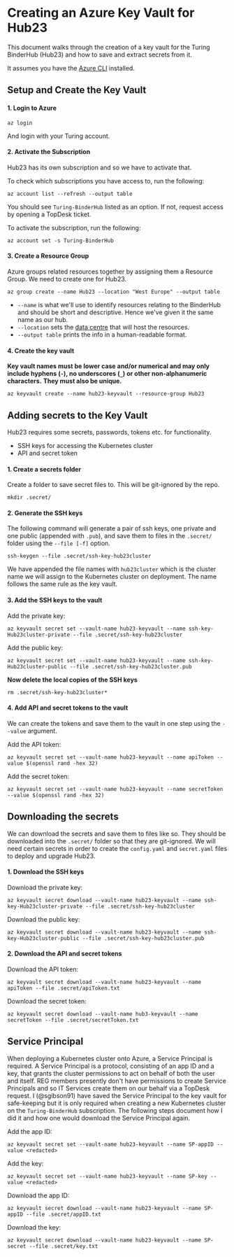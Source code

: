# Creating an Azure Key Vault for Hub23

This document walks through the creation of a key vault for the Turing BinderHub (Hub23) and how to save and extract secrets from it.

It assumes you have the [Azure CLI](https://docs.microsoft.com/en-us/cli/azure/install-azure-cli?view=azure-cli-latest) installed.

## Setup and Create the Key Vault

#### 1. Login to Azure

```
az login
```
And login with your Turing account.

#### 2. Activate the Subscription

Hub23 has its own subscription and so we have to activate that.

To check which subscriptions you have access to, run the following:
```
az account list --refresh --output table
```
You should see `Turing-BinderHub` listed as an option.
If not, request access by opening a TopDesk ticket.

To activate the subscription, run the following:
```
az account set -s Turing-BinderHub
```

#### 3. Create a Resource Group

Azure groups related resources together by assigning them a Resource Group.
We need to create one for Hub23.

```
az group create --name Hub23 --location "West Europe" --output table
```

* `--name` is what we'll use to identify resources relating to the BinderHub and should be short and descriptive.
  Hence we've given it the same name as our hub.
* `--location` sets the [data centre](https://azure.microsoft.com/en-gb/global-infrastructure/locations/) that will host the resources.
* `--output table` prints the info in a human-readable format.

#### 4. Create the key vault

**Key vault names must be lower case and/or numerical and may only include hyphens (`-`), no underscores (`_`) or other non-alphanumeric characters.**
**They must also be unique.**

```
az keyvault create --name hub23-keyvault --resource-group Hub23
```

## Adding secrets to the Key Vault

Hub23 requires some secrets, passwords, tokens etc. for functionality.

* SSH keys for accessing the Kubernetes cluster
* API and secret token

#### 1. Create a secrets folder

Create a folder to save secret files to. This will be git-ignored by the repo.

```
mkdir .secret/
```

#### 2. Generate the SSH keys

The following command will generate a pair of ssh keys, one private and one public (appended with `.pub`), and save them to files in the `.secret/` folder using the `--file [-f]` option.

```
ssh-keygen --file .secret/ssh-key-hub23cluster
```

We have appended the file names with `hub23cluster` which is the cluster name we will assign to the Kubernetes cluster on deployment.
The name follows the same rule as the key vault.

#### 3. Add the SSH keys to the vault

Add the private key:
```
az keyvault secret set --vault-name hub23-keyvault --name ssh-key-Hub23cluster-private --file .secret/ssh-key-hub23cluster
```

Add the public key:
```
az keyvault secret set --vault-name hub23-keyvault --name ssh-key-Hub23cluster-public --file .secret/ssh-key-hub23cluster.pub
```

**Now delete the local copies of the SSH keys**
```
rm .secret/ssh-key-hub23cluster*
```

#### 4. Add API and secret tokens to the vault

We can create the tokens and save them to the vault in one step using the `--value` argument.

Add the API token:
```
az keyvault secret set --vault-name hub23-keyvault --name apiToken --value $(openssl rand -hex 32)
```

Add the secret token:
```
az keyvault secret set --vault-name hub23-keyvault --name secretToken --value $(openssl rand -hex 32)
```

## Downloading the secrets

We can download the secrets and save them to files like so.
They should be downloaded into the `.secret/` folder so that they are git-ignored.
We will need certain secrets in order to create the `config.yaml` and `secret.yaml` files to deploy and upgrade Hub23.

#### 1. Download the SSH keys

Download the private key:
```
az keyvault secret download --vault-name hub23-keyvault --name ssh-key-Hub23cluster-private --file .secret/ssh-key-hub23cluster
```

Download the public key:
```
az keyvault secret download --vault-name hub23-keyvault --name ssh-key-Hub23cluster-public --file .secret/ssh-key-hub23cluster.pub
```

#### 2. Download the API and secret tokens

Download the API token:
```
az keyvault secret download --vault-name hub23-keyvault --name apiToken --file .secret/apiToken.txt
```

Download the secret token:
```
az keyvault secret download --vault-name hub3-keyvault --name secretToken --file .secret/secretToken.txt
```

## Service Principal

When deploying a Kubernetes cluster onto Azure, a Service Principal is required.
A Service Principal is a protocol, consisting of an app ID and a key, that grants the cluster permissions to act on behalf of both the user and itself.
REG members presently don't have permissions to create Service Principals and so IT Services create them on our behalf via a TopDesk request.
I (@sgibson91) have saved the Service Principal to the key vault for safe-keeping but it is only required when creating a new Kubernetes cluster on the `Turing-BinderHub` subscription.
The following steps document how I did it and how one would download the Service Principal again.

Add the app ID:
```
az keyvault secret set --vault-name hub23-keyvault --name SP-appID --value <redacted>
```

Add the key:
```
az keyvault secret set --vault-name hub23-keyvault --name SP-key --value <redacted>
```

Download the app ID:
```
az keyvault secret download --vault-name hub23-keyvault --name SP-appID --file .secret/appID.txt
```

Download the key:
```
az keyvault secret download --vault-name hub23-keyvault --name SP-secret --file .secret/key.txt
```
